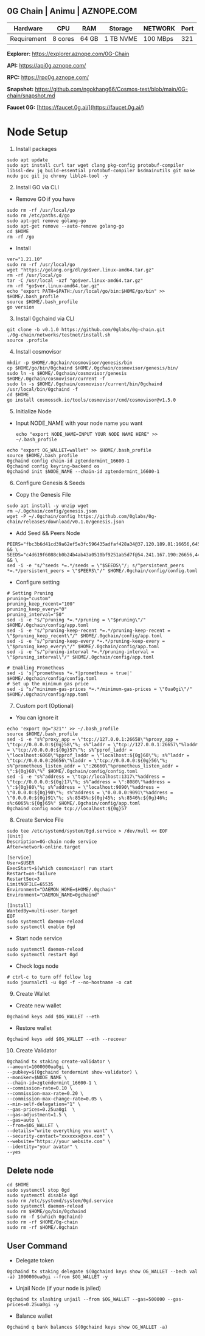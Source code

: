  ## 0G Chain | Animu | AZNOPE.COM
|     Hardware   |   CPU   |  RAM  |  Storage  |  NETWORK | Port |
|-----------------|---------|-------|-----------|----------|------|
|    Requirement  | 8 cores | 64 GB | 1 TB NVME | 100 MBps |  321 |


**Explorer:** https://explorer.aznope.com/0G-Chain

**API:** https://api0g.aznope.com/

**RPC:** https://rpc0g.aznope.com/

**Snapshot:** https://github.com/ngokhang66/Cosmos-test/blob/main/0G-chain/snapshot.md

**Faucet 0G:** [https://faucet.0g.ai/](https://faucet.0g.ai/)

# Node Setup
1. Install packages 
```
sudo apt update
sudo apt install curl tar wget clang pkg-config protobuf-compiler libssl-dev jq build-essential protobuf-compiler bsdmainutils git make ncdu gcc git jq chrony liblz4-tool -y
```
2. Install GO via CLI
- Remove GO if you have
```
sudo rm -rf /usr/local/go
sudo rm /etc/paths.d/go
sudo apt-get remove golang-go
sudo apt-get remove --auto-remove golang-go
cd $HOME
rm -rf /go
```
- Install
```
ver="1.21.10"
sudo rm -rf /usr/local/go
wget "https://golang.org/dl/go$ver.linux-amd64.tar.gz" 
rm -rf /usr/local/go
tar -C /usr/local -xzf "go$ver.linux-amd64.tar.gz"
rm -rf "go$ver.linux-amd64.tar.gz"
echo "export PATH=$PATH:/usr/local/go/bin:$HOME/go/bin" >> $HOME/.bash_profile 
source $HOME/.bash_profile
go version
```
3. Install 0gchaind via CLI
```
git clone -b v0.1.0 https://github.com/0glabs/0g-chain.git
./0g-chain/networks/testnet/install.sh
source .profile
```
4. Install cosmovisor
```
mkdir -p $HOME/.0gchain/cosmovisor/genesis/bin
cp $HOME/go/bin/0gchaind $HOME/.0gchain/cosmovisor/genesis/bin/
sudo ln -s $HOME/.0gchain/cosmovisor/genesis $HOME/.0gchain/cosmovisor/current -f
sudo ln -s $HOME/.0gchain/cosmovisor/current/bin/0gchaind /usr/local/bin/0gchaind -f
cd $HOME
go install cosmossdk.io/tools/cosmovisor/cmd/cosmovisor@v1.5.0
```
5. Initialize Node
- Input NODE_NAME with your node name you want
  ```
  echo "export NODE_NAME=INPUT YOUR NODE NAME HERE" >> ~/.bash_profile
  ```
```
echo "export OG_WALLET=wallet" >> $HOME/.bash_profile
source $HOME/.bash_profile
0gchaind config chain-id zgtendermint_16600-1
0gchaind config keyring-backend os
0gchaind init $NODE_NAME --chain-id zgtendermint_16600-1

```
6. Configure Genesis & Seeds
- Copy the Genesis File
```
sudo apt install -y unzip wget
rm ~/.0gchain/config/genesis.json
wget -P ~/.0gchain/config https://github.com/0glabs/0g-chain/releases/download/v0.1.0/genesis.json
```
- Add Seed && Peers Node
```
PEERS="fbc3b6d41cd39a62ef5e3fc596435adfaf428a34@37.120.189.81:16656,645531eb02b275a59cc3b1af99e541852849f695@84.247.139.25:16656,d00273ac6a2470cd4e48008d9af4d2521b134394@62.169.29.136:26656,f5a7d34355f6d89b7ece583131c6b1f79ac5485e@218.102.97.67:25856,a3e6c6214805c1c068882f1981855c7a9f5926ea@213.168.249.202:26656,da1f4985ce3df05fd085460485adefa93592a54c@172.232.33.25:26656,91f079ccd2e0edf42e0fa57183ac92c22c525658@14.245.25.144:14256,9d09d391b2cf706a597d03fe8bb6700fe5cac53d@65.108.198.183:18456,5a202fb905f20f96d8ff0726f0c0756d17cf23d8@43.248.98.100:26656,74775d65b6ab427c685efcaa8190912d3a60e562@123.19.45.21:12656,f2693dd86766b5bf8fd6ab87e2e970d564d20aff@54.193.250.204:26656,9d7564df34efa146a94c073e5bf3f5e11f947b75@155.133.22.230:26656,e179d05dc792d9b902be3baa7a31a07a92afbcf0@118.142.83.5:26656,c4b9c3a7f3651af729d73b150e714ee91e7585c1@14.176.200.133:26656,f64f0fb500c62bffa33d60450d30792ee4b5fbd0@167.86.119.168:26656,d4085fd93ab77576f2acdb25d2d817061db5afe6@62.169.19.156:26656,2b8ee12f4f94ebc337af94dbec07de6f029a24e6@94.16.31.161:26656,0f5022e4265184052a5468379687625a81fd255e@154.12.253.116:26656,3859828e1099214de14dae91d1f7decf2374eeb4@47.236.170.254:26656,23b0a0624699f85062ddebf910583f70a5b9e86b@14.167.152.116:14256,b8f8ed478f2794629fdb5cf0c01edaed80f00f84@168.119.64.172:26656,5d81d59e81356a33e6ccccaa3d419ff73244697e@107.173.18.103:26656,c4d619f6088cb0b24b4ab43a0510bf9251ab5d7f@54.241.167.190:26656,a83f5d07a8a64827851c9f1d0c21c900b9309608@188.166.181.110:26656,19943cbe46cdb9eb37cb06c0067ce63154eee6ea@213.199.52.155:26656,a6ff8a651dd0a0e66dbfb2174ccadcbbcf567b29@66.94.122.224:26656,f3c912cf5653e51ee94aaad0589a3d176d31a19d@157.90.0.102:31656,141dbd90d5c3411c9ba72ba03704ccdb70875b01@65.109.147.58:36656,cd529839591e13f5ed69e9a029c5d7d96de170fe@46.4.55.46:34656,a8d7c5a051c4649ba7e267c94e48a7c64a00f0eb@65.108.127.146:26656" && \
SEEDS="c4d619f6088cb0b24b4ab43a0510bf9251ab5d7f@54.241.167.190:26656,44d11d4ba92a01b520923f51632d2450984d5886@54.176.175.48:26656,f2693dd86766b5bf8fd6ab87e2e970d564d20aff@54.193.250.204:26656,f878d40c538c8c23653a5b70f615f8dccec6fb9f@54.215.187.94:26656" && \
sed -i -e "s/^seeds *=.*/seeds = \"$SEEDS\"/; s/^persistent_peers *=.*/persistent_peers = \"$PEERS\"/" $HOME/.0gchain/config/config.toml
```
- Configure setting
```
# Setting Pruning 
pruning="custom"
pruning_keep_recent="100"
pruning_keep_every="0"
pruning_interval="50"
sed -i -e "s/^pruning *=.*/pruning = \"$pruning\"/" $HOME/.0gchain/config/app.toml
sed -i -e "s/^pruning-keep-recent *=.*/pruning-keep-recent = \"$pruning_keep_recent\"/" $HOME/.0gchain/config/app.toml
sed -i -e "s/^pruning-keep-every *=.*/pruning-keep-every = \"$pruning_keep_every\"/" $HOME/.0gchain/config/app.toml
sed -i -e "s/^pruning-interval *=.*/pruning-interval = \"$pruning_interval\"/" $HOME/.0gchain/config/app.toml
```
```
# Enabling Prometheus
sed -i 's|^prometheus *=.*|prometheus = true|' $HOME/.0gchain/config/config.toml
# Set up the minimum gas price
sed -i "s/^minimum-gas-prices *=.*/minimum-gas-prices = \"0ua0gi\"/" $HOME/.0gchain/config/app.toml
```
7. Custom port (Optional)
- You can ignore it
```
echo 'export 0g="321"' >> ~/.bash_profile
source $HOME/.bash_profile
sed -i -e "s%^proxy_app = \"tcp://127.0.0.1:26658\"%proxy_app = \"tcp://0.0.0.0:${0g}58\"%; s%^laddr = \"tcp://127.0.0.1:26657\"%laddr = \"tcp://0.0.0.0:${0g}57\"%; s%^pprof_laddr = \"localhost:6060\"%pprof_laddr = \"localhost:${0g}60\"%; s%^laddr = \"tcp://0.0.0.0:26656\"%laddr = \"tcp://0.0.0.0:${0g}56\"%; s%^prometheus_listen_addr = \":26660\"%prometheus_listen_addr = \":${0g}60\"%" $HOME/.0gchain/config/config.toml
sed -i -e "s%^address = \"tcp://localhost:1317\"%address = \"tcp://0.0.0.0:${0g}17\"%; s%^address = \":8080\"%address = \":${0g}80\"%; s%^address = \"localhost:9090\"%address = \"0.0.0.0:${0g}90\"%; s%^address = \"0.0.0.0:9091\"%address = \"0.0.0.0:${0g}91\"%; s%:8545%:${0g}45%; s%:8546%:${0g}46%; s%:6065%:${0g}65%" $HOME/.0gchain/config/app.toml
0gchaind config node tcp://localhost:${0g}57
```
8. Create Service File
```
sudo tee /etc/systemd/system/0gd.service > /dev/null << EOF
[Unit]
Description=0G-chain node service
After=network-online.target
 
[Service]
User=$USER
ExecStart=$(which cosmovisor) run start
Restart=on-failure
RestartSec=3
LimitNOFILE=65535
Environment="DAEMON_HOME=$HOME/.0gchain"
Environment="DAEMON_NAME=0gchaind"
 
[Install]
WantedBy=multi-user.target
EOF
sudo systemctl daemon-reload
sudo systemctl enable 0gd
```
- Start node service
```
sudo systemctl daemon-reload
sudo systemctl restart 0gd
```
- Check logs node
```
# ctrl-c to turn off follow log
sudo journalctl -u 0gd -f --no-hostname -o cat
```
9. Create Wallet
- Create new wallet
```
0gchaind keys add $OG_WALLET --eth
```
- Restore wallet
```
0gchaind keys add $OG_WALLET --eth --recover
```
10. Create Validator
```
0gchaind tx staking create-validator \
--amount=1000000ua0gi \
--pubkey=$(0gchaind tendermint show-validator) \
--moniker=$NODE_NAME \
--chain-id=zgtendermint_16600-1 \
--commission-rate=0.10 \
--commission-max-rate=0.20 \
--commission-max-change-rate=0.05 \
--min-self-delegation="1" \
--gas-prices=0.25ua0gi  \
--gas-adjustment=1.5 \
--gas=auto \
--from=$OG_WALLET \
--details="write everything you want" \
--security-contact="xxxxxxx@xxx.com" \
--website="https://your website.com" \
--identity="your avatar" \
--yes
```
## Delete node
```
cd $HOME
sudo systemctl stop 0gd
sudo systemctl disable 0gd
sudo rm /etc/systemd/system/0gd.service
sudo systemctl daemon-reload
sudo rm $HOME/go/bin/0gchaind
sudo rm -f $(which 0gchaind)
sudo rm -rf $HOME/0g-chain
sudo rm -rf $HOME/.0gchain
```
## User Command
- Delegate token
```
0gchaind tx staking delegate $(0gchaind keys show OG_WALLET --bech val -a) 1000000ua0gi --from $OG_WALLET -y
```
- Unjail Node (if your node is jailed)
```
0gchaind tx slashing unjail --from $OG_WALLET --gas=500000 --gas-prices=0.25ua0gi -y
```
- Balance wallet
```
0gchaind q bank balances $(0gchaind keys show OG_WALLET -a)
```
